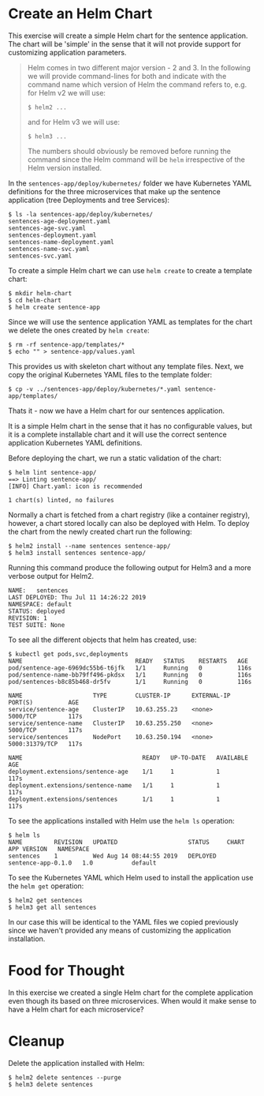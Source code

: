 # Create an Helm Chart

This exercise will create a simple Helm chart for the sentence application.  The
chart will be 'simple' in the sense that it will not provide support for
customizing application parameters.

> Helm comes in two different major version - 2 and 3. In the following we will
> provide command-lines for both and indicate with the command name which
> version of Helm the command refers to, e.g. for Helm v2 we will use:
> ```shell
> $ helm2 ...
>```
> and for Helm v3 we will use:
> ```shell
> $ helm3 ...
>```
> The numbers should obviously be removed before running the command since the
> Helm command will be `helm` irrespective of the Helm version installed.

In the `sentences-app/deploy/kubernetes/` folder we have Kubernetes YAML
definitions for the three microservices that make up the sentence application
(tree Deployments and tree Services):

```shell
$ ls -la sentences-app/deploy/kubernetes/
sentences-age-deployment.yaml
sentences-age-svc.yaml
sentences-deployment.yaml
sentences-name-deployment.yaml
sentences-name-svc.yaml
sentences-svc.yaml
```

To create a simple Helm chart we can use `helm create` to create a template chart:


```shell
$ mkdir helm-chart
$ cd helm-chart
$ helm create sentence-app
```

Since we will use the sentence application YAML as templates for the chart we
delete the ones created by `helm create`:

```shell
$ rm -rf sentence-app/templates/*
$ echo "" > sentence-app/values.yaml
```

This provides us with skeleton chart without any template files. Next, we copy
the original Kubernetes YAML files to the template folder:

```shell
$ cp -v ../sentences-app/deploy/kubernetes/*.yaml sentence-app/templates/
```

Thats it - now we have a Helm chart for our sentences application.

It is a simple Helm chart in the sense that it has no configurable values, but
it is a complete installable chart and it will use the correct sentence
application Kubernetes YAML definitions.

Before deploying the chart, we run a static validation of the chart:

```shell
$ helm lint sentence-app/
==> Linting sentence-app/
[INFO] Chart.yaml: icon is recommended

1 chart(s) linted, no failures
```

Normally a chart is fetched from a chart registry (like a container registry),
however, a chart stored locally can also be deployed with Helm. To deploy the
chart from the newly created chart run the following:

```shell
$ helm2 install --name sentences sentence-app/
$ helm3 install sentences sentence-app/
```

Running this command produce the following output for Helm3 and a more verbose
output for Helm2.

```
NAME:   sentences
LAST DEPLOYED: Thu Jul 11 14:26:22 2019
NAMESPACE: default
STATUS: deployed
REVISION: 1
TEST SUITE: None
```

To see all the different objects that helm has created, use:

```shell
$ kubectl get pods,svc,deployments
NAME                                READY   STATUS    RESTARTS   AGE
pod/sentence-age-6969dc55b6-t6jfk   1/1     Running   0          116s
pod/sentence-name-bb79ff496-pkdsx   1/1     Running   0          116s
pod/sentences-b8c85b468-dr5fv       1/1     Running   0          116s

NAME                    TYPE        CLUSTER-IP      EXTERNAL-IP   PORT(S)          AGE
service/sentence-age    ClusterIP   10.63.255.23    <none>        5000/TCP         117s
service/sentence-name   ClusterIP   10.63.255.250   <none>        5000/TCP         117s
service/sentences       NodePort    10.63.250.194   <none>        5000:31379/TCP   117s

NAME                                  READY   UP-TO-DATE   AVAILABLE   AGE
deployment.extensions/sentence-age    1/1     1            1           117s
deployment.extensions/sentence-name   1/1     1            1           117s
deployment.extensions/sentences       1/1     1            1           117s

```

To see the applications installed with Helm use the `helm ls` operation:

```shell
$ helm ls
NAME         REVISION   UPDATED                    STATUS     CHART                APP VERSION   NAMESPACE   
sentences    1          Wed Aug 14 08:44:55 2019   DEPLOYED   sentence-app-0.1.0   1.0           default
```

To see the Kubernetes YAML which Helm used to install the application use the `helm get` operation:

```shell
$ helm2 get sentences
$ helm3 get all sentences
```

In our case this will be identical to the YAML files we copied previously since
we haven't provided any means of customizing the application installation.

# Food for Thought

In this exercise we created a single Helm chart for the complete application
even though its based on three microservices. When would it make sense to have a
Helm chart for each microservice?

# Cleanup

Delete the application installed with Helm:

```shell
$ helm2 delete sentences --purge
$ helm3 delete sentences
```

